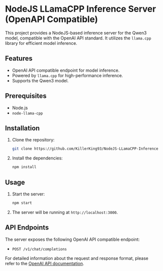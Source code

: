 # NodeJS LLamaCPP Inference Server (OpenAPI Compatible)

This project provides a NodeJS-based inference server for the Qwen3 model, compatible with the OpenAI API standard. It utilizes the `llama.cpp` library for efficient model inference.

## Features

*   OpenAI API compatible endpoint for model inference.
*   Powered by `llama.cpp` for high-performance inference.
*   Supports the Qwen3 model.

## Prerequisites

*   Node.js
*   `node-llama-cpp`

## Installation

1.  Clone the repository:
    ```bash
    git clone https://github.com/KillerKing93/NodeJS-LLamaCPP-InferenceServer-OpenAPI-Compatible.git
    ```
2.  Install the dependencies:
    ```bash
    npm install
    ```

## Usage

1.  Start the server:
    ```bash
    npm start
    ```
2.  The server will be running at `http://localhost:3000`.

## API Endpoints

The server exposes the following OpenAI API compatible endpoint:

*   `POST /v1/chat/completions`

For detailed information about the request and response format, please refer to the [OpenAI API documentation](https://platform.openai.com/docs/api-reference/chat/create).
